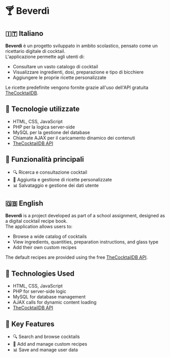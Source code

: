 # 🍸 Beverdì

## 🇮🇹 Italiano

**Beverdì** è un progetto sviluppato in ambito scolastico, pensato come un ricettario digitale di cocktail.  
L'applicazione permette agli utenti di:

- Consultare un vasto catalogo di cocktail
- Visualizzare ingredienti, dosi, preparazione e tipo di bicchiere
- Aggiungere le proprie ricette personalizzate

Le ricette predefinite vengono fornite grazie all'uso dell'API gratuita [TheCocktailDB](https://www.thecocktaildb.com/api.php).

## 🧪 Tecnologie utilizzate

- HTML, CSS, JavaScript
- PHP per la logica server-side
- MySQL per la gestione del database
- Chiamate AJAX per il caricamento dinamico dei contenuti
- [TheCocktailDB API](https://www.thecocktaildb.com/api.php)

## 🚀 Funzionalità principali

- 🔍 Ricerca e consultazione cocktail
- 📝 Aggiunta e gestione di ricette personalizzate
- 📊 Salvataggio e gestione dei dati utente


## 🇬🇧 English

**Beverdì** is a project developed as part of a school assignment, designed as a digital cocktail recipe book.  
The application allows users to:

- Browse a wide catalog of cocktails  
- View ingredients, quantities, preparation instructions, and glass type  
- Add their own custom recipes  

The default recipes are provided using the free [TheCocktailDB API](https://www.thecocktaildb.com/api.php).

## 🧪 Technologies Used

- HTML, CSS, JavaScript  
- PHP for server-side logic  
- MySQL for database management  
- AJAX calls for dynamic content loading  
- [TheCocktailDB API](https://www.thecocktaildb.com/api.php)

## 🚀 Key Features

- 🔍 Search and browse cocktails  
- 📝 Add and manage custom recipes  
- 📊 Save and manage user data  
